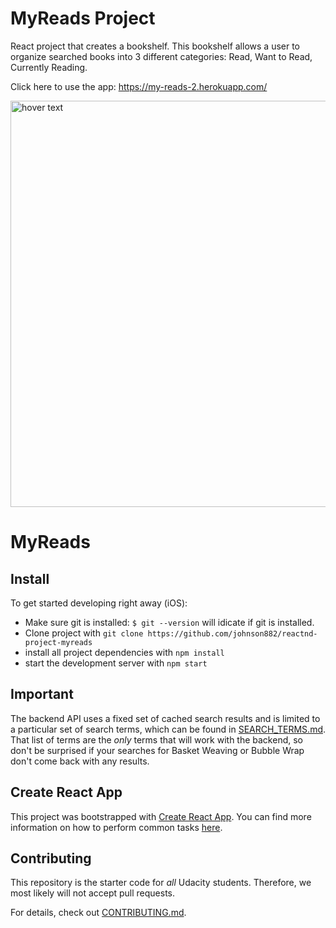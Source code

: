 # MyReads Project

React project that creates a bookshelf. This bookshelf allows a user to organize searched books into 3 different categories: Read, Want to Read, Currently Reading. 

Click here to use the app: https://my-reads-2.herokuapp.com/


<p align="center">
 
  
  <img src="https://i.ibb.co/cyRs7Vj/Screen-Shot-2019-07-15-at-12-07-25-PM.png" width="650" title="hover text"> <h1>MyReads</h1>
</p>

## Install

To get started developing right away (iOS):
* Make sure git is installed: `$ git --version` will idicate if git is installed.
* Clone project with `git clone https://github.com/johnson882/reactnd-project-myreads`
* install all project dependencies with `npm install`
* start the development server with `npm start`


## Important
The backend API uses a fixed set of cached search results and is limited to a particular set of search terms, which can be found in [SEARCH_TERMS.md](SEARCH_TERMS.md). That list of terms are the _only_ terms that will work with the backend, so don't be surprised if your searches for Basket Weaving or Bubble Wrap don't come back with any results.

## Create React App

This project was bootstrapped with [Create React App](https://github.com/facebookincubator/create-react-app). You can find more information on how to perform common tasks [here](https://github.com/facebookincubator/create-react-app/blob/master/packages/react-scripts/template/README.md).

## Contributing

This repository is the starter code for _all_ Udacity students. Therefore, we most likely will not accept pull requests.

For details, check out [CONTRIBUTING.md](CONTRIBUTING.md).
